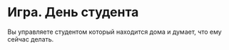 # Игра. День студента
Вы управляете студентом который находится дома и думает, что ему сейчас делать.
